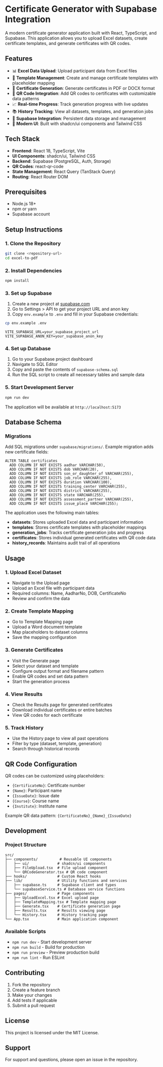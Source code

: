 # Certificate Generator with Supabase Integration

A modern certificate generator application built with React, TypeScript, and Supabase. This application allows you to upload Excel datasets, create certificate templates, and generate certificates with QR codes.

## Features

- 📊 **Excel Data Upload**: Upload participant data from Excel files
- 📝 **Template Management**: Create and manage certificate templates with placeholder mapping
- 🎯 **Certificate Generation**: Generate certificates in PDF or DOCX format
- 🔗 **QR Code Integration**: Add QR codes to certificates with customizable data patterns
- 📈 **Real-time Progress**: Track generation progress with live updates
- 📚 **History Tracking**: View all datasets, templates, and generation jobs
- 💾 **Supabase Integration**: Persistent data storage and management
- 🎨 **Modern UI**: Built with shadcn/ui components and Tailwind CSS

## Tech Stack

- **Frontend**: React 18, TypeScript, Vite
- **UI Components**: shadcn/ui, Tailwind CSS
- **Backend**: Supabase (PostgreSQL, Auth, Storage)
- **QR Codes**: react-qr-code
- **State Management**: React Query (TanStack Query)
- **Routing**: React Router DOM

## Prerequisites

- Node.js 18+ 
- npm or yarn
- Supabase account

## Setup Instructions

### 1. Clone the Repository

```bash
git clone <repository-url>
cd excel-to-pdf
```

### 2. Install Dependencies

```bash
npm install
```

### 3. Set up Supabase

1. Create a new project at [supabase.com](https://supabase.com)
2. Go to Settings > API to get your project URL and anon key
3. Copy `env.example` to `.env` and fill in your Supabase credentials:

```bash
cp env.example .env
```

```env
VITE_SUPABASE_URL=your_supabase_project_url
VITE_SUPABASE_ANON_KEY=your_supabase_anon_key
```

### 4. Set up Database

1. Go to your Supabase project dashboard
2. Navigate to SQL Editor
3. Copy and paste the contents of `supabase-schema.sql`
4. Run the SQL script to create all necessary tables and sample data

### 5. Start Development Server

```bash
npm run dev
```

The application will be available at `http://localhost:5173`

## Database Schema

### Migrations

Add SQL migrations under `supabase/migrations/`. Example migration adds new certificate fields:

```
ALTER TABLE certificates
  ADD COLUMN IF NOT EXISTS aadhar VARCHAR(50),
  ADD COLUMN IF NOT EXISTS dob VARCHAR(20),
  ADD COLUMN IF NOT EXISTS son_or_daughter_of VARCHAR(255),
  ADD COLUMN IF NOT EXISTS job_role VARCHAR(255),
  ADD COLUMN IF NOT EXISTS duration VARCHAR(100),
  ADD COLUMN IF NOT EXISTS training_center VARCHAR(255),
  ADD COLUMN IF NOT EXISTS district VARCHAR(255),
  ADD COLUMN IF NOT EXISTS state VARCHAR(255),
  ADD COLUMN IF NOT EXISTS assessment_partner VARCHAR(255),
  ADD COLUMN IF NOT EXISTS issue_place VARCHAR(255);
```

The application uses the following main tables:

- **datasets**: Stores uploaded Excel data and participant information
- **templates**: Stores certificate templates with placeholder mappings
- **generation_jobs**: Tracks certificate generation jobs and progress
- **certificates**: Stores individual generated certificates with QR code data
- **history_records**: Maintains audit trail of all operations

## Usage

### 1. Upload Excel Dataset
- Navigate to the Upload page
- Upload an Excel file with participant data
- Required columns: Name, AadharNo, DOB, CertificateNo
- Review and confirm the data

### 2. Create Template Mapping
- Go to Template Mapping page
- Upload a Word document template
- Map placeholders to dataset columns
- Save the mapping configuration

### 3. Generate Certificates
- Visit the Generate page
- Select your dataset and template
- Configure output format and filename pattern
- Enable QR codes and set data pattern
- Start the generation process

### 4. View Results
- Check the Results page for generated certificates
- Download individual certificates or entire batches
- View QR codes for each certificate

### 5. Track History
- Use the History page to view all past operations
- Filter by type (dataset, template, generation)
- Search through historical records

## QR Code Configuration

QR codes can be customized using placeholders:
- `{CertificateNo}`: Certificate number
- `{Name}`: Participant name
- `{IssueDate}`: Issue date
- `{Course}`: Course name
- `{Institute}`: Institute name

Example QR data pattern: `{CertificateNo}_{Name}_{IssueDate}`

## Development

### Project Structure

```
src/
├── components/          # Reusable UI components
│   ├── ui/             # shadcn/ui components
│   ├── FileUpload.tsx  # File upload component
│   └── QRCodeGenerator.tsx # QR code component
├── hooks/              # Custom React hooks
├── lib/                # Utility functions and services
│   ├── supabase.ts     # Supabase client and types
│   └── supabaseService.ts # Database service functions
├── pages/              # Page components
│   ├── UploadExcel.tsx # Excel upload page
│   ├── TemplateMapping.tsx # Template mapping page
│   ├── Generate.tsx    # Certificate generation page
│   ├── Results.tsx     # Results viewing page
│   └── History.tsx     # History tracking page
└── App.tsx             # Main application component
```

### Available Scripts

- `npm run dev` - Start development server
- `npm run build` - Build for production
- `npm run preview` - Preview production build
- `npm run lint` - Run ESLint

## Contributing

1. Fork the repository
2. Create a feature branch
3. Make your changes
4. Add tests if applicable
5. Submit a pull request

## License

This project is licensed under the MIT License.

## Support

For support and questions, please open an issue in the repository.